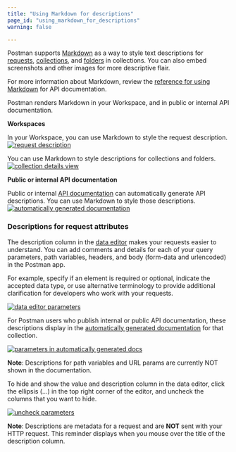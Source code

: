```yaml
---
title: "Using Markdown for descriptions"
page_id: "using_markdown_for_descriptions"
warning: false

---
```


Postman supports [Markdown](/docs/postman/api_documentation/how_to_document_using_markdown) as a way to style text descriptions for [requests](/docs/postman/sending_api_requests/requests), [collections](/docs/postman/collections/creating_collections), and [folders](/docs/postman/collections/managing_collections) in collections. You can also embed screenshots and other images for more descriptive flair.

For more information about Markdown, review the [reference for using Markdown](https://documenter.getpostman.com/view/33232/markdown-in-api-documentation/JsGc) for API documentation. 

Postman renders Markdown in your Workspace, and in public or internal API documentation.

**Workspaces**

In your Workspace, you can use Markdown to style the request description.  
[![request description](https://s3.amazonaws.com/postman-static-getpostman-com/postman-docs/WS-markdown-NSFrequestDescription.png)](https://s3.amazonaws.com/postman-static-getpostman-com/postman-docs/WS-markdown-NSFrequestDescription.png)

You can use Markdown to style descriptions for collections and folders. 
[![collection details view](https://s3.amazonaws.com/postman-static-getpostman-com/postman-docs/WS-markdown-descrptions-folders.png)](https://s3.amazonaws.com/postman-static-getpostman-com/postman-docs/WS-markdown-descrptions-folders.png)

**Public or internal API documentation**

Public or internal [API documentation](/docs/postman/api_documentation/intro_to_api_documentation) can automatically generate API descriptions. You can use Markdown to style those descriptions. 
[![automatically generated documentation](https://s3.amazonaws.com/postman-static-getpostman-com/postman-docs/markdown-auto-docs.png)](https://s3.amazonaws.com/postman-static-getpostman-com/postman-docs/markdown-auto-docs.png)

### Descriptions for request attributes

The description column in the [data editor](/docs/postman/launching_postman/navigating_postman) makes your requests easier to understand. You can add comments and details for each of your query parameters, path variables, headers, and body (form-data and urlencoded) in the Postman app.

For example, specify if an element is required or optional, indicate the accepted data type, or use alternative terminology to provide additional clarification for developers who work with your requests.

[![data editor parameters](https://s3.amazonaws.com/postman-static-getpostman-com/postman-docs/WS-collections-data-editor-params.png)](https://s3.amazonaws.com/postman-static-getpostman-com/postman-docs/WS-collections-data-editor-params.png)

For Postman users who publish internal or public API documentation, these descriptions display in the [automatically generated documentation](/docs/postman/api_documentation/intro_to_api_documentation) for that collection.

[![parameters in automatically generated docs](https://s3.amazonaws.com/postman-static-getpostman-com/postman-docs/WS-collections-auto-docs.png)](https://s3.amazonaws.com/postman-static-getpostman-com/postman-docs/WS-collections-auto-docs.png)

**Note**: Descriptions for path variables and URL params are currently NOT shown in the documentation.

To hide and show the value and description column in the data editor, click the ellipsis (...) in the top right corner of the editor, and uncheck the columns that you want to hide.

[![uncheck parameters](https://s3.amazonaws.com/postman-static-getpostman-com/postman-docs/WS-collections-uncheck-params.png)](https://s3.amazonaws.com/postman-static-getpostman-com/postman-docs/WS-collections-uncheck-params.png)

**Note**: Descriptions are metadata for a request and are **NOT** sent with your HTTP request. This reminder displays when you mouse over the title of the description column.
